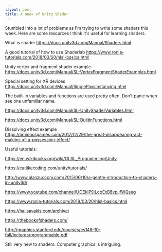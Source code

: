 ```yaml
---
layout: post
title: A Week of Unity Shader  
---
```


Stumbled into a lot of problems as I'm trying to write some shaders this week.
Here are some resources I think it's useful for learning shaders. 

What is shader <https://docs.unity3d.com/Manual/Shaders.html>

A good tutorial of how to use Shaderlab <https://www.ronja-tutorials.com/2018/03/20/hlsl-basics.html>

Unity vertex and fragment shader example <https://docs.unity3d.com/Manual/SL-VertexFragmentShaderExamples.html>

Special setting for XR devices <https://docs.unity3d.com/Manual/SinglePassInstancing.html> 

The built-in variables and functions are used pretty often. Don't panic when see one unfamiliar name. 

<https://docs.unity3d.com/Manual/SL-UnityShaderVariables.html>

<https://docs.unity3d.com/Manual/SL-BuiltinFunctions.html>

Dissolving effect example  
<https://ominousgames.com/2017/12/29/the-great-disappearing-act-making-of-a-possession-effect/> 

Useful tutorials: 

<https://en.wikibooks.org/wiki/GLSL_Programming/Unity>

<https://catlikecoding.com/unity/tutorials/> 

<http://www.alanzucconi.com/2015/06/10/a-gentle-introduction-to-shaders-in-unity3d/> 

<https://www.youtube.com/channel/UCEklP9iLcpExB8vp_fWQseg> 

<https://www.ronja-tutorials.com/2018/03/20/hlsl-basics.html> 

<https://halisavakis.com/archive/> 

<https://thebookofshaders.com/> 

<http://graphics.stanford.edu/courses/cs148-10-fall/lectures/programmable.pdf>  


Still very new to shaders. Computer graphics is intriguing.  
